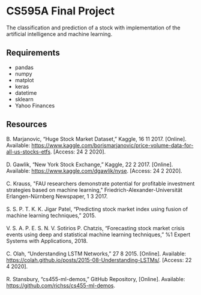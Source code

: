 # CS595A Final Project
The classification and prediction of a stock with implementation of the artificial intelligence and machine learning. 

## Requirements
- pandas
- numpy
- matplot
- keras
- datetime
- sklearn
- Yahoo Finances


## Resources
B. Marjanovic, “Huge Stock Market Dataset,” Kaggle, 16 11 2017. [Online]. Available: https://www.kaggle.com/borismarjanovic/price-volume-data-for-all-us-stocks-etfs. [Access: 24 2 2020].<br><br>
D. Gawlik, “New York Stock Exchange,” Kaggle, 22 2 2017. [Online]. Available: https://www.kaggle.com/dgawlik/nyse. [Access: 24 2 2020].<br><br>
C. Krauss, "FAU researchers demonstrate potential for profitable investment strategies based on machine learning," Friedrich-Alexander-Universität Erlangen-Nürnberg Newspaper, 1 3 2017. <br><br>
S. S. P. T. K. K. Jigar Patel, “Predicting stock market index using fusion of machine learning techniques,” 2015. <br><br>
V. S. A. P. E. S. N. V. Sotirios P. Chatzis, “Forecasting stock market crisis events using deep and statistical machine learning techniques,” %1 Expert Systems with Applications, 2018. <br><br>
C. Olah, “Understanding LSTM Networks,” 27 8 2015. [Online]. Available: https://colah.github.io/posts/2015-08-Understanding-LSTMs/. [Access: 22 4 2020].<br><br>
R. Stansbury, “cs455-ml-demos,” GitHub Repository, [Online]. Available: https://github.com/richss/cs455-ml-demos.

